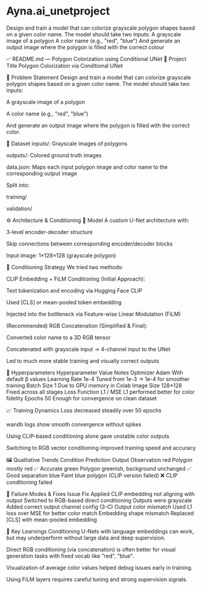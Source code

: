 # Ayna.ai_unetproject
Design and train a model that can colorize grayscale polygon shapes based on a given color name. The model should take two inputs:  A grayscale image of a polygon  A color name (e.g., "red", "blue")  And generate an output image where the polygon is filled with the correct colour


✅ README.md — Polygon Colorization using Conditional UNet
🎯 Project Title
Polygon Colorization via Conditional UNet

📝 Problem Statement
Design and train a model that can colorize grayscale polygon shapes based on a given color name.
The model should take two inputs:

A grayscale image of a polygon

A color name (e.g., "red", "blue")

And generate an output image where the polygon is filled with the correct color.

📁 Dataset
inputs/: Grayscale images of polygons

outputs/: Colored ground truth images

data.json: Maps each input polygon image and color name to the corresponding output image

Split into:

training/

validation/

⚙️ Architecture & Conditioning
🔧 Model
A custom U-Net architecture with:

3-level encoder-decoder structure

Skip connections between corresponding encoder/decoder blocks

Input image: 1×128×128 (grayscale polygon)

🎨 Conditioning Strategy
We tried two methods:

CLIP Embedding + FiLM Conditioning (Initial Approach):

Text tokenization and encoding via Hugging Face CLIP

Used [CLS] or mean-pooled token embedding

Injected into the bottleneck via Feature-wise Linear Modulation (FiLM)

(Recommended) RGB Concatenation (Simplified & Final):

Converted color name to a 3D RGB tensor

Concatenated with grayscale input → 4-channel input to the UNet

Led to much more stable training and visually correct outputs

🧪 Hyperparameters
Hyperparameter	Value	Notes
Optimizer	Adam	With default β values
Learning Rate	1e-4	Tuned from 1e-3 → 1e-4 for smoother training
Batch Size	1	Due to GPU memory in Colab
Image Size	128×128	Fixed across all stages
Loss Function	L1 / MSE	L1 performed better for color fidelity
Epochs	50	Enough for convergence on clean dataset

📈 Training Dynamics
Loss decreased steadily over 50 epochs

wandb logs show smooth convergence without spikes

Using CLIP-based conditioning alone gave unstable color outputs

Switching to RGB vector conditioning improved training speed and accuracy

🖼️ Qualitative Trends
Condition	Prediction Output	Observation
red	Polygon mostly red	✅ Accurate
green	Polygon greenish, background unchanged	✅ Good separation
blue	Faint blue polygon (CLIP version failed)	❌ CLIP conditioning failed

🚨 Failure Modes & Fixes
Issue	Fix Applied
CLIP embedding not aligning with output	Switched to RGB-based direct conditioning
Outputs were grayscale	Added correct output channel config (3-C)
Output color mismatch	Used L1 loss over MSE for better color match
Embedding shape mismatch	Replaced [CLS] with mean-pooled embedding

🧠 Key Learnings
Conditioning U-Nets with language embeddings can work, but may underperform without large data and deep supervision.

Direct RGB conditioning (via concatenation) is often better for visual generation tasks with fixed vocab like "red", "blue".

Visualization of average color values helped debug issues early in training.

Using FiLM layers requires careful tuning and strong supervision signals.
